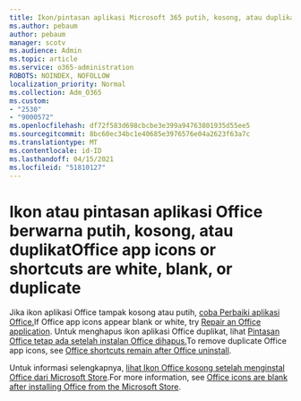 ```yaml
---
title: Ikon/pintasan aplikasi Microsoft 365 putih, kosong, atau duplikat
ms.author: pebaum
author: pebaum
manager: scotv
ms.audience: Admin
ms.topic: article
ms.service: o365-administration
ROBOTS: NOINDEX, NOFOLLOW
localization_priority: Normal
ms.collection: Adm_O365
ms.custom:
- "2530"
- "9000572"
ms.openlocfilehash: df72f583d698cbcbe3e399a94763801935d55ee5
ms.sourcegitcommit: 8bc60ec34bc1e40685e3976576e04a2623f63a7c
ms.translationtype: MT
ms.contentlocale: id-ID
ms.lasthandoff: 04/15/2021
ms.locfileid: "51810127"
---
```

# <a name="office-app-icons-or-shortcuts-are-white-blank-or-duplicate"></a><span data-ttu-id="5b0c5-102">Ikon atau pintasan aplikasi Office berwarna putih, kosong, atau duplikat</span><span class="sxs-lookup"><span data-stu-id="5b0c5-102">Office app icons or shortcuts are white, blank, or duplicate</span></span>

<span data-ttu-id="5b0c5-103">Jika ikon aplikasi Office tampak kosong atau putih, [coba Perbaiki aplikasi Office.](https://support.office.com/article/repair-an-office-application-7821d4b6-7c1d-4205-aa0e-a6b40c5bb88b)</span><span class="sxs-lookup"><span data-stu-id="5b0c5-103">If Office app icons appear blank or white, try [Repair an Office application](https://support.office.com/article/repair-an-office-application-7821d4b6-7c1d-4205-aa0e-a6b40c5bb88b).</span></span> <span data-ttu-id="5b0c5-104">Untuk menghapus ikon aplikasi Office duplikat, lihat [Pintasan Office tetap ada setelah instalan Office dihapus.](https://support.office.com/article/office-shortcuts-remain-after-office-uninstall-cc04b8e2-6e91-4c10-94af-9359e595d565)</span><span class="sxs-lookup"><span data-stu-id="5b0c5-104">To remove duplicate Office app icons, see [Office shortcuts remain after Office uninstall](https://support.office.com/article/office-shortcuts-remain-after-office-uninstall-cc04b8e2-6e91-4c10-94af-9359e595d565).</span></span>

<span data-ttu-id="5b0c5-105">Untuk informasi selengkapnya, [lihat Ikon Office kosong setelah menginstal Office dari Microsoft Store](https://support.office.com/article/office-icons-are-blank-after-installing-office-from-the-microsoft-store-7cdaebde-93d5-4873-b767-d9ddc0474d59).</span><span class="sxs-lookup"><span data-stu-id="5b0c5-105">For more information, see [Office icons are blank after installing Office from the Microsoft Store](https://support.office.com/article/office-icons-are-blank-after-installing-office-from-the-microsoft-store-7cdaebde-93d5-4873-b767-d9ddc0474d59).</span></span>